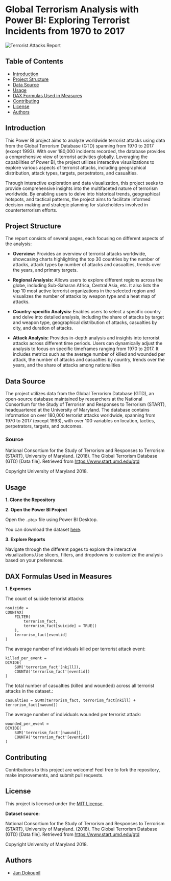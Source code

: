 # Global Terrorism Analysis with Power BI: Exploring Terrorist Incidents from 1970 to 2017

![Terrorist Attacks Report](/assets/img/terrorism_teaser.gif)

## Table of Contents

- [Introduction](#introduction)
- [Project Structure](#project-structure)
- [Data Source](#data-source)
- [Usage](#usage)
- [DAX Formulas Used in Measures](#dax-formulas-used-in-measures)
- [Contributing](#contributing)
- [License](#license)
- [Authors](#authors)

## Introduction

This Power BI project aims to analyze worldwide terrorist attacks using data from the Global Terrorism Database (GTD) spanning from 1970 to 2017 (except 1993). With over 180,000 incidents recorded, the database provides a comprehensive view of terrorist activities globally. Leveraging the capabilities of Power BI, the project utilizes interactive visualizations to explore various aspects of terrorist attacks, including geographical distribution, attack types, targets, perpetrators, and casualties.

Through interactive exploration and data visualization, this project seeks to provide comprehensive insights into the multifaceted nature of terrorism worldwide. By enabling users to delve into historical trends, geographical hotspots, and tactical patterns, the project aims to facilitate informed decision-making and strategic planning for stakeholders involved in counterterrorism efforts.

## Project Structure

The report consists of several pages, each focusing on different aspects of the analysis:

- **Overview:** Provides an overview of terrorist attacks worldwide, showcasing charts highlighting the top 30 countries by the number of attacks, attack types by number of attacks and casualties, trends over the years, and primary targets.

- **Regional Analysis:** Allows users to explore different regions across the globe, including Sub-Saharan Africa, Central Asia, etc. It also lists the top 10 most active terrorist organizations in the selected region and visualizes the number of attacks by weapon type and a heat map of attacks.

- **Country-specific Analysis:** Enables users to select a specific country and delve into detailed analysis, including the share of attacks by target and weapon type, geographical distribution of attacks, casualties by city, and duration of attacks.

- **Attack Analysis:** Provides in-depth analysis and insights into terrorist attacks across different time periods. Users can dynamically adjust the analysis to focus on specific timeframes ranging from 1970 to 2017. It includes metrics such as the average number of killed and wounded per attack, the number of attacks and casualties by country, trends over the years, and the share of attacks among nationalities

## Data Source

The project utilizes data from the Global Terrorism Database (GTD), an open-source database maintained by researchers at the National Consortium for the Study of Terrorism and Responses to Terrorism (START), headquartered at the University of Maryland. The database contains information on over 180,000 terrorist attacks worldwide, spanning from 1970 to 2017 (except 1993), with over 100 variables on location, tactics, perpetrators, targets, and outcomes.

### Source

National Consortium for the Study of Terrorism and Responses to Terrorism (START), University of Maryland. (2018). The Global Terrorism Database (GTD) [Data file]. Retrieved from https://www.start.umd.edu/gtd

Copyright University of Maryland 2018.

## Usage

**1. Clone the Repository**

**2. Open the Power BI Project**

Open the `.pbix` file using Power BI Desktop.

You can download the dataset [here](https://drive.google.com/file/d/1-0qeBGL89B6axPmCkNSYhuLYwZp-WuWt/view?usp=sharing).

**3. Explore Reports**

Navigate through the different pages to explore the interactive visualizations.Use slicers, filters, and dropdowns to customize the analysis based on your preferences.

## DAX Formulas Used in Measures

**1. Expenses**

The count of suicide terrorist attacks:

    nsuicide = 
    COUNTAX(
        FILTER(
            terrorism_fact,
            terrorism_fact[suicide] = TRUE()
        ),
        terrorism_fact[eventid]
    )

The average number of individuals killed per terrorist attack event:

    killed_per_event = 
    DIVIDE(
        SUM('terrorism_fact'[nkill]),
        COUNTA('terrorism_fact'[eventid])
    )

The total number of casualties (killed and wounded) across all terrorist attacks in the dataset.:

    casualties = SUMX(terrorism_fact, terrorism_fact[nkill] + terrorism_fact[nwound])

The average number of individuals wounded per terrorist attack:

    wounded_per_event = 
    DIVIDE(
        SUM('terrorism_fact'[nwound]),
        COUNTA('terrorism_fact'[eventid])
    )

## Contributing

Contributions to this project are welcome! Feel free to fork the repository, make improvements, and submit pull requests.

## License

This project is licensed under the [MIT License](LICENSE).

**Dataset source:**

National Consortium for the Study of Terrorism and Responses to Terrorism (START), University of Maryland. (2018). The Global Terrorism Database (GTD) [Data file]. Retrieved from https://www.start.umd.edu/gtd

Copyright University of Maryland 2018.

## Authors

- [Jan Dokoupil](https://github.com/jdok8)
